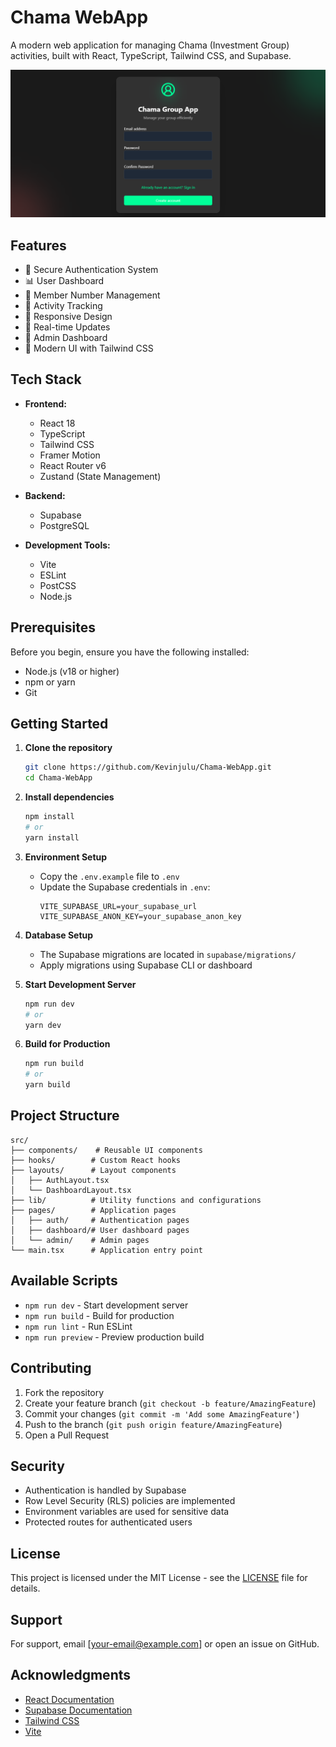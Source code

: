 # Chama WebApp

A modern web application for managing Chama (Investment Group) activities, built with React, TypeScript, Tailwind CSS, and Supabase.

<div align="center">
  <img src="assets/screenshots/register-page.PNG" alt="Chama WebApp Register Page" width="600"/>
</div>

## Features

- 🔐 Secure Authentication System
- 📊 User Dashboard
- 👥 Member Number Management
- 🎯 Activity Tracking
- 📱 Responsive Design
- 🔄 Real-time Updates
- 👑 Admin Dashboard
- 🎨 Modern UI with Tailwind CSS

## Tech Stack

- **Frontend:**

  - React 18
  - TypeScript
  - Tailwind CSS
  - Framer Motion
  - React Router v6
  - Zustand (State Management)

- **Backend:**

  - Supabase
  - PostgreSQL

- **Development Tools:**
  - Vite
  - ESLint
  - PostCSS
  - Node.js

## Prerequisites

Before you begin, ensure you have the following installed:

- Node.js (v18 or higher)
- npm or yarn
- Git

## Getting Started

1. **Clone the repository**

   ```bash
   git clone https://github.com/Kevinjulu/Chama-WebApp.git
   cd Chama-WebApp
   ```

2. **Install dependencies**

   ```bash
   npm install
   # or
   yarn install
   ```

3. **Environment Setup**

   - Copy the `.env.example` file to `.env`
   - Update the Supabase credentials in `.env`:
     ```env
     VITE_SUPABASE_URL=your_supabase_url
     VITE_SUPABASE_ANON_KEY=your_supabase_anon_key
     ```

4. **Database Setup**

   - The Supabase migrations are located in `supabase/migrations/`
   - Apply migrations using Supabase CLI or dashboard

5. **Start Development Server**

   ```bash
   npm run dev
   # or
   yarn dev
   ```

6. **Build for Production**
   ```bash
   npm run build
   # or
   yarn build
   ```

## Project Structure

```
src/
├── components/    # Reusable UI components
├── hooks/        # Custom React hooks
├── layouts/      # Layout components
│   ├── AuthLayout.tsx
│   └── DashboardLayout.tsx
├── lib/          # Utility functions and configurations
├── pages/        # Application pages
│   ├── auth/     # Authentication pages
│   ├── dashboard/# User dashboard pages
│   └── admin/    # Admin pages
└── main.tsx      # Application entry point
```

## Available Scripts

- `npm run dev` - Start development server
- `npm run build` - Build for production
- `npm run lint` - Run ESLint
- `npm run preview` - Preview production build

## Contributing

1. Fork the repository
2. Create your feature branch (`git checkout -b feature/AmazingFeature`)
3. Commit your changes (`git commit -m 'Add some AmazingFeature'`)
4. Push to the branch (`git push origin feature/AmazingFeature`)
5. Open a Pull Request

## Security

- Authentication is handled by Supabase
- Row Level Security (RLS) policies are implemented
- Environment variables are used for sensitive data
- Protected routes for authenticated users

## License

This project is licensed under the MIT License - see the [LICENSE](LICENSE) file for details.

## Support

For support, email [your-email@example.com] or open an issue on GitHub.

## Acknowledgments

- [React Documentation](https://react.dev)
- [Supabase Documentation](https://supabase.com/docs)
- [Tailwind CSS](https://tailwindcss.com)
- [Vite](https://vitejs.dev)
